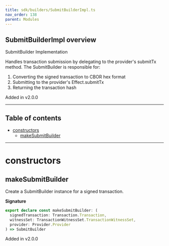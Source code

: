 ```yaml
---
title: sdk/builders/SubmitBuilderImpl.ts
nav_order: 138
parent: Modules
---
```


## SubmitBuilderImpl overview

SubmitBuilder Implementation

Handles transaction submission by delegating to the provider's submitTx method.
The SubmitBuilder is responsible for:

1. Converting the signed transaction to CBOR hex format
2. Submitting to the provider's Effect.submitTx
3. Returning the transaction hash

Added in v2.0.0

---

<h2 class="text-delta">Table of contents</h2>

- [constructors](#constructors)
  - [makeSubmitBuilder](#makesubmitbuilder)

---

# constructors

## makeSubmitBuilder

Create a SubmitBuilder instance for a signed transaction.

**Signature**

```ts
export declare const makeSubmitBuilder: (
  signedTransaction: Transaction.Transaction,
  witnessSet: TransactionWitnessSet.TransactionWitnessSet,
  provider: Provider.Provider
) => SubmitBuilder
```

Added in v2.0.0
